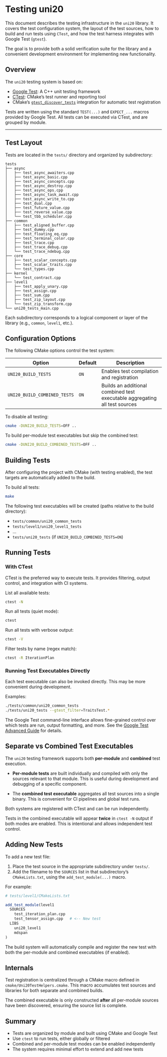 # Testing uni20

This document describes the testing infrastructure in the `uni20` library. It covers the test configuration system, the layout of the test sources, how to build and run tests using `CTest`, and how the test harness integrates with Google Test (`gtest`).

The goal is to provide both a solid verification suite for the library and a convenient development environment for implementing new functionality.

## Overview

The `uni20` testing system is based on:

- [Google Test](https://github.com/google/googletest): A C++ unit testing framework
- [CTest](https://cmake.org/cmake/help/latest/manual/ctest.1.html): CMake’s test runner and reporting tool
- CMake’s [`gtest_discover_tests`](https://cmake.org/cmake/help/latest/module/GoogleTest.html) integration for automatic test registration

Tests are written using the standard `TEST(...)` and `EXPECT_...` macros provided by Google Test. All tests can be executed via CTest, and are grouped by module.

---

## Test Layout

Tests are located in the `tests/` directory and organized by subdirectory:

<!-- To update the test list below, run from the root of the repo: tree -P '*.cpp' tests/ -->
```
tests
├── async
│   ├── test_async_awaiters.cpp
│   ├── test_async_basic.cpp
│   ├── test_async_concepts.cpp
│   ├── test_async_destroy.cpp
│   ├── test_async_ops.cpp
│   ├── test_async_task_await.cpp
│   ├── test_async_write_to.cpp
│   ├── test_dual.cpp
│   ├── test_future_value.cpp
│   ├── test_reverse_value.cpp
│   └── test_tbb_scheduler.cpp
├── common
│   ├── test_aligned_buffer.cpp
│   ├── test_dummy.cpp
│   ├── test_floating_eq.cpp
│   ├── test_terminal_color.cpp
│   ├── test_trace.cpp
│   ├── test_trace_debug.cpp
│   └── test_trace_ndebug.cpp
├── core
│   ├── test_scalar_concepts.cpp
│   ├── test_scalar_traits.cpp
│   └── test_types.cpp
├── kernel
│   └── test_contract.cpp
├── level1
│   ├── test_apply_unary.cpp
│   ├── test_assign.cpp
│   ├── test_sum.cpp
│   ├── test_zip_layout.cpp
│   └── test_zip_transform.cpp
└── uni20_tests_main.cpp
```

Each subdirectory corresponds to a logical component or layer of the library (e.g., `common`, `level1`, etc.).


## Configuration Options

The following CMake options control the test system:

| Option | Default | Description |
|--------|---------|-------------|
| `UNI20_BUILD_TESTS` | `ON` | Enables test compilation and registration |
| `UNI20_BUILD_COMBINED_TESTS` | `ON` | Builds an additional combined test executable aggregating all test sources |

To disable all testing:

```bash
cmake -DUNI20_BUILD_TESTS=OFF ..
```

To build per-module test executables but skip the combined test:

```bash
cmake -DUNI20_BUILD_COMBINED_TESTS=OFF ..
```


## Building Tests

After configuring the project with CMake (with testing enabled), the test targets are automatically added to the build.

To build all tests:

```bash
make
```

The following test executables will be created (paths relative to the build directory):

- `tests/common/uni20_common_tests`
- `tests/level1/uni20_level1_tests`
- ...
- `tests/uni20_tests` (if `UNI20_BUILD_COMBINED_TESTS=ON`)


## Running Tests

### With CTest

CTest is the preferred way to execute tests. It provides filtering, output control, and integration with CI systems.

List all available tests:

```bash
ctest -N
```

Run all tests (quiet mode):

```bash
ctest
```

Run all tests with verbose output:

```bash
ctest -V
```

Filter tests by name (regex match):

```bash
ctest -R IterationPlan
```

### Running Test Executables Directly

Each test executable can also be invoked directly. This may be more convenient during development.

Examples:

```bash
./tests/common/uni20_common_tests
./tests/uni20_tests --gtest_filter=TraitsTest.*
```

The Google Test command-line interface allows fine-grained control over which tests are run, output formatting, and more. See the [Google Test Advanced Guide](https://github.com/google/googletest/blob/main/docs/advanced.md) for details.


## Separate vs Combined Test Executables

The `uni20` testing framework supports both **per-module** and **combined** test execution.

- **Per-module tests** are built individually and compiled with only the sources relevant to that module. This is useful during development and debugging of a specific component.

- The **combined test executable** aggregates all test sources into a single binary. This is convenient for CI pipelines and global test runs.

Both systems are registered with CTest and can be run independently.

Tests in the combined executable will appear **twice** in `ctest -N` output if both modes are enabled. This is intentional and allows independent test control.


## Adding New Tests

To add a new test file:

1. Place the test source in the appropriate subdirectory under `tests/`.
2. Add the filename to the `SOURCES` list in that subdirectory’s `CMakeLists.txt`, using the `add_test_module(...)` macro.

For example:

```cmake
# tests/level1/CMakeLists.txt

add_test_module(level1
  SOURCES
    test_iteration_plan.cpp
    test_tensor_assign.cpp   # <-- New test
  LIBS
    uni20_level1
    mdspan
)
```

The build system will automatically compile and register the new test with both the per-module and combined executables (if enabled).


## Internals

Test registration is centralized through a CMake macro defined in `cmake/Uni20TestHelpers.cmake`. This macro accumulates test sources and libraries for both separate and combined builds.

The combined executable is only constructed **after** all per-module sources have been discovered, ensuring the source list is complete.


## Summary

- Tests are organized by module and built using CMake and Google Test
- Use `ctest` to run tests, either globally or filtered
- Combined and per-module test modes can be enabled independently
- The system requires minimal effort to extend and add new tests
